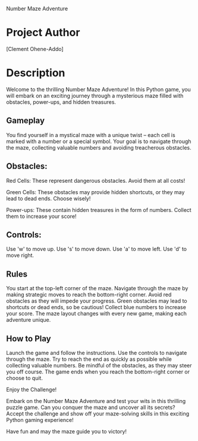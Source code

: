 Number Maze Adventure

# Project Author
[Clement Ohene-Addo]

# Description
Welcome to the thrilling Number Maze Adventure! In this Python game, you will embark on an exciting journey through a mysterious maze filled with obstacles, power-ups, and hidden treasures.

## Gameplay
You find yourself in a mystical maze with a unique twist – each cell is marked with a number or a special symbol. Your goal is to navigate through the maze, collecting valuable numbers and avoiding treacherous obstacles.

## Obstacles:

Red Cells: These represent dangerous obstacles. Avoid them at all costs!

Green Cells: These obstacles may provide hidden shortcuts, or they may lead to dead ends. Choose wisely!

Power-ups: These contain hidden treasures in the form of numbers. Collect them to increase your score!

## Controls:

Use 'w' to move up.
Use 's' to move down.
Use 'a' to move left.
Use 'd' to move right.

## Rules
You start at the top-left corner of the maze.
Navigate through the maze by making strategic moves to reach the bottom-right corner.
Avoid red obstacles as they will impede your progress.
Green obstacles may lead to shortcuts or dead ends, so be cautious!
Collect blue numbers to increase your score.
The maze layout changes with every new game, making each adventure unique.

## How to Play
Launch the game and follow the instructions.
Use the controls to navigate through the maze.
Try to reach the end as quickly as possible while collecting valuable numbers.
Be mindful of the obstacles, as they may steer you off course.
The game ends when you reach the bottom-right corner or choose to quit.

Enjoy the Challenge!

Embark on the Number Maze Adventure and test your wits in this thrilling puzzle game. Can you conquer the maze and uncover all its secrets? Accept the challenge and show off your maze-solving skills in this exciting Python gaming experience!

Have fun and may the maze guide you to victory!
